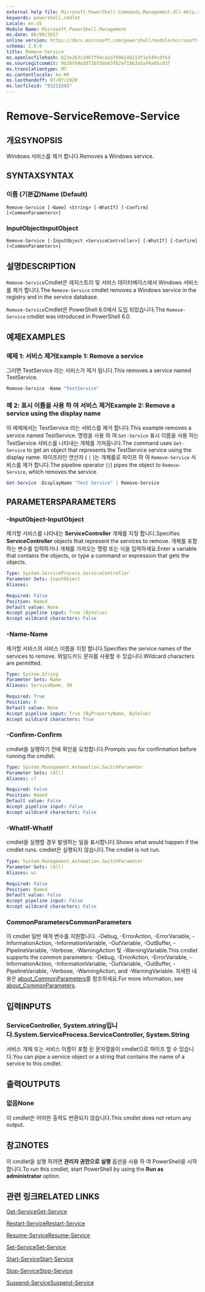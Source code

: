 ```yaml
---
external help file: Microsoft.PowerShell.Commands.Management.dll-Help.xml
keywords: powershell,cmdlet
Locale: en-US
Module Name: Microsoft.PowerShell.Management
ms.date: 06/09/2017
online version: https://docs.microsoft.com/powershell/module/microsoft.powershell.management/remove-service?view=powershell-7.1&WT.mc_id=ps-gethelp
schema: 2.0.0
title: Remove-Service
ms.openlocfilehash: b23e263c2d6ff64ca2a799614d213f1e549cdfe3
ms.sourcegitcommit: 9b28fb9a3d72655bb63f62af18b3a5af6a05cd3f
ms.translationtype: MT
ms.contentlocale: ko-KR
ms.lasthandoff: 07/07/2020
ms.locfileid: "93211545"
---
```

# <span data-ttu-id="c8e5c-103">Remove-Service</span><span class="sxs-lookup"><span data-stu-id="c8e5c-103">Remove-Service</span></span>

## <span data-ttu-id="c8e5c-104">개요</span><span class="sxs-lookup"><span data-stu-id="c8e5c-104">SYNOPSIS</span></span>
<span data-ttu-id="c8e5c-105">Windows 서비스를 제거 합니다.</span><span class="sxs-lookup"><span data-stu-id="c8e5c-105">Removes a Windows service.</span></span>

## <span data-ttu-id="c8e5c-106">SYNTAX</span><span class="sxs-lookup"><span data-stu-id="c8e5c-106">SYNTAX</span></span>

### <span data-ttu-id="c8e5c-107">이름 (기본값)</span><span class="sxs-lookup"><span data-stu-id="c8e5c-107">Name (Default)</span></span>

```
Remove-Service [-Name] <String> [-WhatIf] [-Confirm] [<CommonParameters>]
```

### <span data-ttu-id="c8e5c-108">InputObject</span><span class="sxs-lookup"><span data-stu-id="c8e5c-108">InputObject</span></span>

```
Remove-Service [-InputObject <ServiceController>] [-WhatIf] [-Confirm] [<CommonParameters>]
```

## <span data-ttu-id="c8e5c-109">설명</span><span class="sxs-lookup"><span data-stu-id="c8e5c-109">DESCRIPTION</span></span>

<span data-ttu-id="c8e5c-110">`Remove-Service`Cmdlet은 레지스트리 및 서비스 데이터베이스에서 Windows 서비스를 제거 합니다.</span><span class="sxs-lookup"><span data-stu-id="c8e5c-110">The `Remove-Service` cmdlet removes a Windows service in the registry and in the service database.</span></span>

<span data-ttu-id="c8e5c-111">`Remove-Service`Cmdlet은 PowerShell 6.0에서 도입 되었습니다.</span><span class="sxs-lookup"><span data-stu-id="c8e5c-111">The `Remove-Service` cmdlet was introduced in PowerShell 6.0.</span></span>

## <span data-ttu-id="c8e5c-112">예제</span><span class="sxs-lookup"><span data-stu-id="c8e5c-112">EXAMPLES</span></span>

### <span data-ttu-id="c8e5c-113">예제 1: 서비스 제거</span><span class="sxs-lookup"><span data-stu-id="c8e5c-113">Example 1: Remove a service</span></span>

<span data-ttu-id="c8e5c-114">그러면 TestService 라는 서비스가 제거 됩니다.</span><span class="sxs-lookup"><span data-stu-id="c8e5c-114">This removes a service named TestService.</span></span>

```powershell
Remove-Service -Name "TestService"
```

### <span data-ttu-id="c8e5c-115">예 2: 표시 이름을 사용 하 여 서비스 제거</span><span class="sxs-lookup"><span data-stu-id="c8e5c-115">Example 2: Remove a service using the display name</span></span>

<span data-ttu-id="c8e5c-116">이 예제에서는 TestService 라는 서비스를 제거 합니다.</span><span class="sxs-lookup"><span data-stu-id="c8e5c-116">This example removes a service named TestService.</span></span> <span data-ttu-id="c8e5c-117">명령을 사용 하 여 `Get-Service` 표시 이름을 사용 하는 TestService 서비스를 나타내는 개체를 가져옵니다.</span><span class="sxs-lookup"><span data-stu-id="c8e5c-117">The command uses `Get-Service` to get an object that represents the TestService service using the display name.</span></span> <span data-ttu-id="c8e5c-118">파이프라인 연산자 ( `|` )는 개체를로 파이프 하 여 `Remove-Service` 서비스를 제거 합니다.</span><span class="sxs-lookup"><span data-stu-id="c8e5c-118">The pipeline operator (`|`) pipes the object to `Remove-Service`, which removes the service.</span></span>

```powershell
Get-Service -DisplayName "Test Service" | Remove-Service
```

## <span data-ttu-id="c8e5c-119">PARAMETERS</span><span class="sxs-lookup"><span data-stu-id="c8e5c-119">PARAMETERS</span></span>

### <span data-ttu-id="c8e5c-120">-InputObject</span><span class="sxs-lookup"><span data-stu-id="c8e5c-120">-InputObject</span></span>

<span data-ttu-id="c8e5c-121">제거할 서비스를 나타내는 **ServiceController** 개체를 지정 합니다.</span><span class="sxs-lookup"><span data-stu-id="c8e5c-121">Specifies **ServiceController** objects that represent the services to remove.</span></span> <span data-ttu-id="c8e5c-122">개체를 포함하는 변수를 입력하거나 개체를 가져오는 명령 또는 식을 입력하세요.</span><span class="sxs-lookup"><span data-stu-id="c8e5c-122">Enter a variable that contains the objects, or type a command or expression that gets the objects.</span></span>

```yaml
Type: System.ServiceProcess.ServiceController
Parameter Sets: InputObject
Aliases:

Required: False
Position: Named
Default value: None
Accept pipeline input: True (ByValue)
Accept wildcard characters: False
```

### <span data-ttu-id="c8e5c-123">-Name</span><span class="sxs-lookup"><span data-stu-id="c8e5c-123">-Name</span></span>

<span data-ttu-id="c8e5c-124">제거할 서비스의 서비스 이름을 지정 합니다.</span><span class="sxs-lookup"><span data-stu-id="c8e5c-124">Specifies the service names of the services to remove.</span></span> <span data-ttu-id="c8e5c-125">와일드카드 문자를 사용할 수 있습니다.</span><span class="sxs-lookup"><span data-stu-id="c8e5c-125">Wildcard characters are permitted.</span></span>

```yaml
Type: System.String
Parameter Sets: Name
Aliases: ServiceName, SN

Required: True
Position: 0
Default value: None
Accept pipeline input: True (ByPropertyName, ByValue)
Accept wildcard characters: True
```

### <span data-ttu-id="c8e5c-126">-Confirm</span><span class="sxs-lookup"><span data-stu-id="c8e5c-126">-Confirm</span></span>

<span data-ttu-id="c8e5c-127">cmdlet을 실행하기 전에 확인을 요청합니다.</span><span class="sxs-lookup"><span data-stu-id="c8e5c-127">Prompts you for confirmation before running the cmdlet.</span></span>

```yaml
Type: System.Management.Automation.SwitchParameter
Parameter Sets: (All)
Aliases: cf

Required: False
Position: Named
Default value: False
Accept pipeline input: False
Accept wildcard characters: False
```

### <span data-ttu-id="c8e5c-128">-WhatIf</span><span class="sxs-lookup"><span data-stu-id="c8e5c-128">-WhatIf</span></span>

<span data-ttu-id="c8e5c-129">cmdlet을 실행할 경우 발생하는 일을 표시합니다.</span><span class="sxs-lookup"><span data-stu-id="c8e5c-129">Shows what would happen if the cmdlet runs.</span></span> <span data-ttu-id="c8e5c-130">cmdlet은 실행되지 않습니다.</span><span class="sxs-lookup"><span data-stu-id="c8e5c-130">The cmdlet is not run.</span></span>

```yaml
Type: System.Management.Automation.SwitchParameter
Parameter Sets: (All)
Aliases: wi

Required: False
Position: Named
Default value: False
Accept pipeline input: False
Accept wildcard characters: False
```

### <span data-ttu-id="c8e5c-131">CommonParameters</span><span class="sxs-lookup"><span data-stu-id="c8e5c-131">CommonParameters</span></span>

<span data-ttu-id="c8e5c-132">이 cmdlet 일반 매개 변수를 지원합니다. -Debug, -ErrorAction, -ErrorVariable, -InformationAction, -InformationVariable, -OutVariable, -OutBuffer, -PipelineVariable, -Verbose, -WarningAction 및 -WarningVariable.</span><span class="sxs-lookup"><span data-stu-id="c8e5c-132">This cmdlet supports the common parameters: -Debug, -ErrorAction, -ErrorVariable, -InformationAction, -InformationVariable, -OutVariable, -OutBuffer, -PipelineVariable, -Verbose, -WarningAction, and -WarningVariable.</span></span> <span data-ttu-id="c8e5c-133">자세한 내용은 [about_CommonParameters](https://go.microsoft.com/fwlink/?LinkID=113216)를 참조하세요.</span><span class="sxs-lookup"><span data-stu-id="c8e5c-133">For more information, see [about_CommonParameters](https://go.microsoft.com/fwlink/?LinkID=113216).</span></span>

## <span data-ttu-id="c8e5c-134">입력</span><span class="sxs-lookup"><span data-stu-id="c8e5c-134">INPUTS</span></span>

### <span data-ttu-id="c8e5c-135">ServiceController, System.string입니다.</span><span class="sxs-lookup"><span data-stu-id="c8e5c-135">System.ServiceProcess.ServiceController, System.String</span></span>

<span data-ttu-id="c8e5c-136">서비스 개체 또는 서비스 이름이 포함 된 문자열을이 cmdlet으로 파이프 할 수 있습니다.</span><span class="sxs-lookup"><span data-stu-id="c8e5c-136">You can pipe a service object or a string that contains the name of a service to this cmdlet.</span></span>

## <span data-ttu-id="c8e5c-137">출력</span><span class="sxs-lookup"><span data-stu-id="c8e5c-137">OUTPUTS</span></span>

### <span data-ttu-id="c8e5c-138">없음</span><span class="sxs-lookup"><span data-stu-id="c8e5c-138">None</span></span>

<span data-ttu-id="c8e5c-139">이 cmdlet은 어떠한 출력도 반환되지 않습니다.</span><span class="sxs-lookup"><span data-stu-id="c8e5c-139">This cmdlet does not return any output.</span></span>

## <span data-ttu-id="c8e5c-140">참고</span><span class="sxs-lookup"><span data-stu-id="c8e5c-140">NOTES</span></span>

<span data-ttu-id="c8e5c-141">이 cmdlet을 실행 하려면 **관리자 권한으로 실행** 옵션을 사용 하 여 PowerShell을 시작 합니다.</span><span class="sxs-lookup"><span data-stu-id="c8e5c-141">To run this cmdlet, start PowerShell by using the **Run as administrator** option.</span></span>

## <span data-ttu-id="c8e5c-142">관련 링크</span><span class="sxs-lookup"><span data-stu-id="c8e5c-142">RELATED LINKS</span></span>

[<span data-ttu-id="c8e5c-143">Get-Service</span><span class="sxs-lookup"><span data-stu-id="c8e5c-143">Get-Service</span></span>](Get-Service.md)

[<span data-ttu-id="c8e5c-144">Restart-Service</span><span class="sxs-lookup"><span data-stu-id="c8e5c-144">Restart-Service</span></span>](Restart-Service.md)

[<span data-ttu-id="c8e5c-145">Resume-Service</span><span class="sxs-lookup"><span data-stu-id="c8e5c-145">Resume-Service</span></span>](Resume-Service.md)

[<span data-ttu-id="c8e5c-146">Set-Service</span><span class="sxs-lookup"><span data-stu-id="c8e5c-146">Set-Service</span></span>](Set-Service.md)

[<span data-ttu-id="c8e5c-147">Start-Service</span><span class="sxs-lookup"><span data-stu-id="c8e5c-147">Start-Service</span></span>](Start-Service.md)

[<span data-ttu-id="c8e5c-148">Stop-Service</span><span class="sxs-lookup"><span data-stu-id="c8e5c-148">Stop-Service</span></span>](Stop-Service.md)

[<span data-ttu-id="c8e5c-149">Suspend-Service</span><span class="sxs-lookup"><span data-stu-id="c8e5c-149">Suspend-Service</span></span>](Suspend-Service.md)

